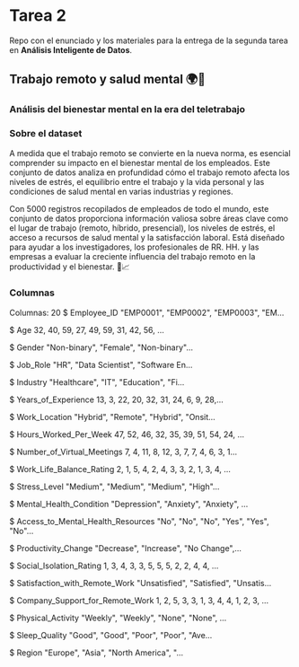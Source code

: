 # Tarea 2

Repo con el enunciado y los materiales para la entrega de la segunda tarea en **Análisis Inteligente de Datos**.

## Trabajo remoto y salud mental  🌍🧠
### Análisis del bienestar mental en la era del teletrabajo



### Sobre el dataset

A medida que el trabajo remoto se convierte en la nueva norma, es esencial comprender su impacto en el bienestar mental de los empleados. Este conjunto de datos analiza en profundidad cómo el trabajo remoto afecta los niveles de estrés, el equilibrio entre el trabajo y la vida personal y las condiciones de salud mental en varias industrias y regiones.

Con 5000 registros recopilados de empleados de todo el mundo, este conjunto de datos proporciona información valiosa sobre áreas clave como el lugar de trabajo (remoto, híbrido, presencial), los niveles de estrés, el acceso a recursos de salud mental y la satisfacción laboral. Está diseñado para ayudar a los investigadores, los profesionales de RR. HH. y las empresas a evaluar la creciente influencia del trabajo remoto en la productividad y el bienestar. 🌿📈


### Columnas

Columnas: 20
$ Employee_ID                       <chr> "EMP0001", "EMP0002", "EMP0003", "EM…

$ Age                               <dbl> 32, 40, 59, 27, 49, 59, 31, 42, 56, …

$ Gender                            <chr> "Non-binary", "Female", "Non-binary"…

$ Job_Role                          <chr> "HR", "Data Scientist", "Software En…

$ Industry                          <chr> "Healthcare", "IT", "Education", "Fi…

$ Years_of_Experience               <dbl> 13, 3, 22, 20, 32, 31, 24, 6, 9, 28,…

$ Work_Location                     <chr> "Hybrid", "Remote", "Hybrid", "Onsit…

$ Hours_Worked_Per_Week             <dbl> 47, 52, 46, 32, 35, 39, 51, 54, 24, …

$ Number_of_Virtual_Meetings        <dbl> 7, 4, 11, 8, 12, 3, 7, 7, 4, 6, 3, 1…

$ Work_Life_Balance_Rating          <dbl> 2, 1, 5, 4, 2, 4, 3, 3, 2, 1, 3, 4, …

$ Stress_Level                      <chr> "Medium", "Medium", "Medium", "High"…

$ Mental_Health_Condition           <chr> "Depression", "Anxiety", "Anxiety", …

$ Access_to_Mental_Health_Resources <chr> "No", "No", "No", "Yes", "Yes", "No"…

$ Productivity_Change               <chr> "Decrease", "Increase", "No Change",…

$ Social_Isolation_Rating           <dbl> 1, 3, 4, 3, 3, 5, 5, 5, 2, 2, 4, 4, …

$ Satisfaction_with_Remote_Work     <chr> "Unsatisfied", "Satisfied", "Unsatis…

$ Company_Support_for_Remote_Work   <dbl> 1, 2, 5, 3, 3, 1, 3, 4, 4, 1, 2, 3, …

$ Physical_Activity                 <chr> "Weekly", "Weekly", "None", "None", …

$ Sleep_Quality                     <chr> "Good", "Good", "Poor", "Poor", "Ave…

$ Region                            <chr> "Europe", "Asia", "North America", "…

